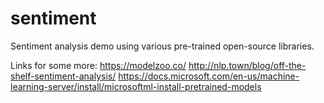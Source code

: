 # sentiment

Sentiment analysis demo using various pre-trained open-source libraries.

Links for some more:
https://modelzoo.co/
http://nlp.town/blog/off-the-shelf-sentiment-analysis/
https://docs.microsoft.com/en-us/machine-learning-server/install/microsoftml-install-pretrained-models

